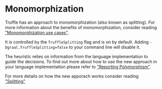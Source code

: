 # Monomorphization

Truffle has an approach to monomorphization (also known as splitting). For more
information about the benefits of monomorphization, consider reading
["Monomorphization use cases"](MonomorphizationUseCases.md).

It is controlled by the `TruffleSplitting` flag and is on by default.
Adding `-Dgraal.TruffleSplitting=false` to your command line will disable it.

The heuristic relies on information from the language implementation to guide
the decisions.  To find out more about how to use the new approach in your
language implementation please refer to ["Reporting
Polymorphism"](ReportingPolymorphism.md).

For more details on how the new apporach works consider reading
["Splitting"](Splitting.md)
